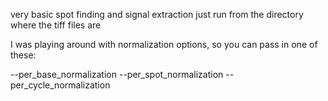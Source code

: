 very basic spot finding and signal extraction
just run from the directory where the tiff files are

I was playing around with normalization options, so you can pass in one of these:

--per_base_normalization
--per_spot_normalization
--per_cycle_normalization

